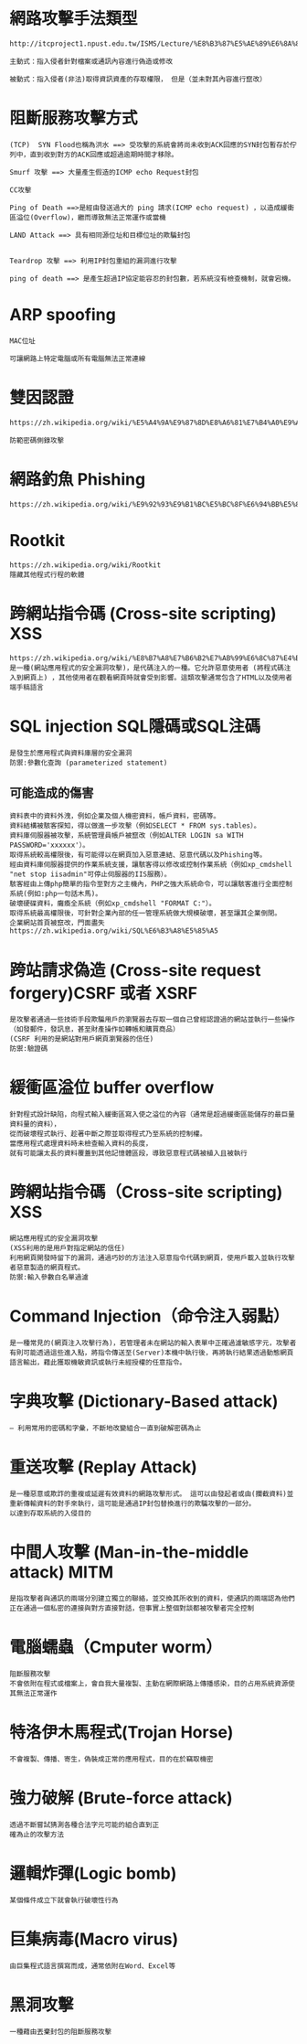 # 網路攻擊手法類型

~~~
http://itcproject1.npust.edu.tw/ISMS/Lecture/%E8%B3%87%E5%AE%89%E6%8A%80%E8%A1%93/%E7%B6%B2%E8%B7%AF%E6%94%BB%E6%93%8A%E6%8A%80%E8%A1%93%E5%88%86%E6%9E%90.pdf

主動式：指入侵者針對檔案或通訊內容進行偽造或修改

被動式：指入侵者(非法)取得資訊資產的存取權限， 但是（並未對其內容進行竄改）

~~~
# 阻斷服務攻擊方式
~~~
(TCP)  SYN Flood也稱為洪水 ==> 受攻擊的系統會將尚未收到ACK回應的SYN封包暫存於佇列中，直到收到對方的ACK回應或超過逾期時間才移除。

Smurf 攻擊 ==> 大量產生假造的ICMP echo Request封包

CC攻擊 

Ping of Death ==>是經由發送過大的 ping 請求(ICMP echo request) ，以造成緩衝區溢位(Overflow)，繼而導致無法正常運作或當機

LAND Attack ==> 具有相同源位址和目標位址的欺騙封包


Teardrop 攻擊 ==> 利用IP封包重組的漏洞進行攻擊

ping of death ==> 是產生超過IP協定能容忍的封包數，若系統沒有檢查機制，就會宕機。
~~~

# ARP spoofing 
~~~
MAC位址

可讓網路上特定電腦或所有電腦無法正常連線
~~~


# 雙因認證 
~~~
https://zh.wikipedia.org/wiki/%E5%A4%9A%E9%87%8D%E8%A6%81%E7%B4%A0%E9%A9%97%E8%AD%

防範密碼側錄攻擊
~~~
# 網路釣魚 Phishing
~~~
https://zh.wikipedia.org/wiki/%E9%92%93%E9%B1%BC%E5%BC%8F%E6%94%BB%E5%87%BB
~~~
# Rootkit 
~~~
https://zh.wikipedia.org/wiki/Rootkit
隱藏其他程式行程的軟體

~~~
# 跨網站指令碼 (Cross-site scripting) XSS
~~~
https://zh.wikipedia.org/wiki/%E8%B7%A8%E7%B6%B2%E7%AB%99%E6%8C%87%E4%BB%A4%E7%A2%BC
是一種(網站應用程式的安全漏洞攻擊)，是代碼注入的一種。它允許惡意使用者 (將程式碼注入到網頁上) ，其他使用者在觀看網頁時就會受到影響。這類攻擊通常包含了HTML以及使用者端手稿語言

~~~
# SQL injection SQL隱碼或SQL注碼
~~~
是發生於應用程式與資料庫層的安全漏洞
防禦:參數化查詢 (parameterized statement)
~~~
 ## 可能造成的傷害 
 ~~~
資料表中的資料外洩，例如企業及個人機密資料，帳戶資料，密碼等。
資料結構被駭客探知，得以做進一步攻擊（例如SELECT * FROM sys.tables）。
資料庫伺服器被攻擊，系統管理員帳戶被竄改（例如ALTER LOGIN sa WITH PASSWORD='xxxxxx'）。
取得系統較高權限後，有可能得以在網頁加入惡意連結、惡意代碼以及Phishing等。
經由資料庫伺服器提供的作業系統支援，讓駭客得以修改或控制作業系統（例如xp_cmdshell "net stop iisadmin"可停止伺服器的IIS服務）。
駭客經由上傳php簡單的指令至對方之主機內，PHP之強大系統命令，可以讓駭客進行全面控制系統(例如:php一句話木馬)。
破壞硬碟資料，癱瘓全系統（例如xp_cmdshell "FORMAT C:"）。
取得系統最高權限後，可針對企業內部的任一管理系統做大規模破壞，甚至讓其企業倒閉。
企業網站首頁被竄改，門面盡失
https://zh.wikipedia.org/wiki/SQL%E6%B3%A8%E5%85%A5
~~~

# 跨站請求偽造 (Cross-site request  forgery)CSRF 或者 XSRF
~~~
是攻擊者通過一些技術手段欺騙用戶的瀏覽器去存取一個自己曾經認證過的網站並執行一些操作（如發郵件，發訊息，甚至財產操作如轉帳和購買商品）
(CSRF 利用的是網站對用戶網頁瀏覽器的信任)
防禦:驗證碼
~~~
# 緩衝區溢位 buffer overflow
~~~
針對程式設計缺陷，向程式輸入緩衝區寫入使之溢位的內容（通常是超過緩衝區能儲存的最巨量資料量的資料），
從而破壞程式執行、趁著中斷之際並取得程式乃至系統的控制權。
當應用程式處理資料時未檢查輸入資料的長度，
就有可能讓太長的資料覆蓋到其他記憶體區段，導致惡意程式碼被植入且被執行
~~~
# 跨網站指令碼（Cross-site scripting) XSS
~~~
網站應用程式的安全漏洞攻擊
(XSS利用的是用戶對指定網站的信任)
利用網頁開發時留下的漏洞，通過巧妙的方法注入惡意指令代碼到網頁，使用戶載入並執行攻擊者惡意製造的網頁程式。
防禦:輸入參數白名單過濾
~~~

# Command Injection（命令注入弱點）
~~~
是一種常見的(網頁注入攻擊行為)，若管理者未在網站的輸入表單中正確過濾敏感字元，攻擊者有則可能透過這些進入點，將指令傳送至(Server)本機中執行後，再將執行結果透過動態網頁語言輸出，藉此獲取機敏資訊或執行未經授權的任意指令。
~~~
# 字典攻擊 (Dictionary-Based attack)
~~~
– 利用常用的密碼和字彙，不斷地改變組合一直到破解密碼為止
~~~
# 重送攻擊 (Replay Attack)
~~~
是一種惡意或欺詐的重複或延遲有效資料的網路攻擊形式。 這可以由發起者或由(攔截資料)並重新傳輸資料的對手來執行，這可能是通過IP封包替換進行的欺騙攻擊的一部分。
以達到存取系統的入侵目的
~~~
# 中間人攻擊 (Man-in-the-middle attack) MITM
~~~
是指攻擊者與通訊的兩端分別建立獨立的聯絡，並交換其所收到的資料，使通訊的兩端認為他們正在通過一個私密的連接與對方直接對話，但事實上整個對談都被攻擊者完全控制
~~~
# 電腦蠕蟲（Cmputer worm）
~~~
阻斷服務攻擊
不會依附在程式或檔案上，會自我大量複製、主動在網際網路上傳播感染，目的占用系統資源使其無法正常運作
~~~
# 特洛伊木馬程式(Trojan Horse)
~~~
不會複製、傳播、寄生，偽裝成正常的應用程式，目的在於竊取機密
~~~
# 強力破解 (Brute-force attack) 
~~~
透過不斷嘗試猜測各種合法字元可能的組合直到正
確為止的攻擊方法
~~~
# 邏輯炸彈(Logic bomb)
~~~
某個條件成立下就會執行破壞性行為
~~~
# 巨集病毒(Macro virus)
~~~
由巨集程式語言撰寫而成，通常依附在Word、Excel等
~~~
# 黑洞攻擊
~~~
一種藉由丟棄封包的阻斷服務攻擊
~~~
# 
